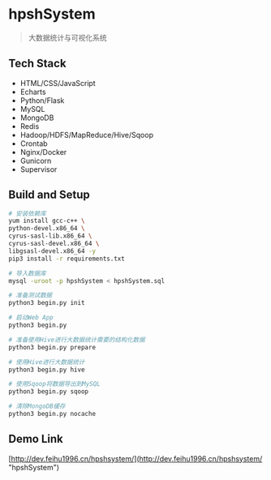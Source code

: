# hpshSystem

> 大数据统计与可视化系统

## Tech Stack

- HTML/CSS/JavaScript
- Echarts
- Python/Flask
- MySQL
- MongoDB
- Redis
- Hadoop/HDFS/MapReduce/Hive/Sqoop
- Crontab
- Nginx/Docker
- Gunicorn
- Supervisor

## Build and Setup

```bash
# 安装依赖库
yum install gcc-c++ \
python-devel.x86_64 \
cyrus-sasl-lib.x86_64 \
cyrus-sasl-devel.x86_64 \
libgsasl-devel.x86_64 -y
pip3 install -r requirements.txt

# 导入数据库
mysql -uroot -p hpshSystem < hpshSystem.sql

# 准备测试数据
python3 begin.py init

# 启动Web App
python3 begin.py

# 准备使用Hive进行大数据统计需要的结构化数据
python3 begin.py prepare

# 使用Hive进行大数据统计
python3 begin.py hive

# 使用Sqoop将数据导出到MySQL
python3 begin.py sqoop

# 清除MongoDB缓存
python3 begin.py nocache
```

## Demo Link

[http://dev.feihu1996.cn/hpshsystem/](http://dev.feihu1996.cn/hpshsystem/ "hpshSystem")
